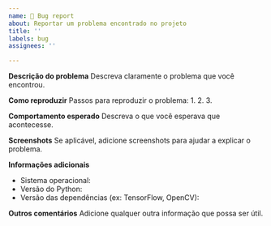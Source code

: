 ```yaml
---
name: 🐛 Bug report
about: Reportar um problema encontrado no projeto
title: ''
labels: bug
assignees: ''

---
```


**Descrição do problema**
Descreva claramente o problema que você encontrou.

**Como reproduzir**
Passos para reproduzir o problema:
1. 
2. 
3. 

**Comportamento esperado**
Descreva o que você esperava que acontecesse.

**Screenshots**
Se aplicável, adicione screenshots para ajudar a explicar o problema.

**Informações adicionais**
- Sistema operacional:
- Versão do Python:
- Versão das dependências (ex: TensorFlow, OpenCV):

**Outros comentários**
Adicione qualquer outra informação que possa ser útil.
